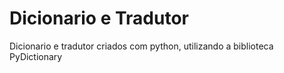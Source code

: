 # Dicionario e Tradutor
Dicionario e tradutor criados com python, utilizando a biblioteca PyDictionary
